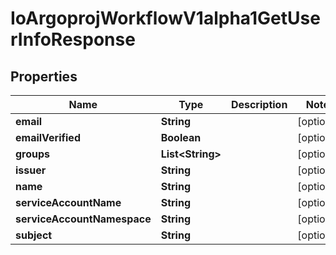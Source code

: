 
# IoArgoprojWorkflowV1alpha1GetUserInfoResponse

## Properties
Name | Type | Description | Notes
------------ | ------------- | ------------- | -------------
**email** | **String** |  |  [optional]
**emailVerified** | **Boolean** |  |  [optional]
**groups** | **List&lt;String&gt;** |  |  [optional]
**issuer** | **String** |  |  [optional]
**name** | **String** |  |  [optional]
**serviceAccountName** | **String** |  |  [optional]
**serviceAccountNamespace** | **String** |  |  [optional]
**subject** | **String** |  |  [optional]



